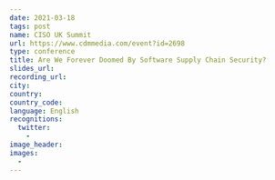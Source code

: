 ```yaml
---
date: 2021-03-18
tags: post
name: CISO UK Summit
url: https://www.cdmmedia.com/event?id=2698
type: conference
title: Are We Forever Doomed By Software Supply Chain Security?
slides_url:
recording_url:
city:
country:
country_code:
language: English
recognitions:
  twitter:
    -
image_header:
images:
  -
---
```

